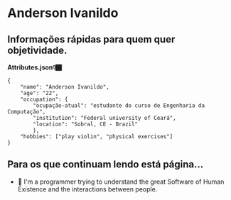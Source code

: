# Anderson Ivanildo
## Informações rápidas para quem quer objetividade.

**Attributes.json👇🏾**
```
{
    "name": "Anderson Ivanildo",
    "age": "22",
    "occupation": {
        "ocupação-atual": "estudante do curso de Engenharia da Computação",
        "institution": "Federal university of Ceará",
        "location": "Sobral, CE - Brazil"
        },
    "hobbies": ["play violin", "physical exercises"]
}
```
## Para os que continuam lendo está página...

- 🤖 I'm a programmer trying to understand the great Software of Human Existence and the interactions between people.
